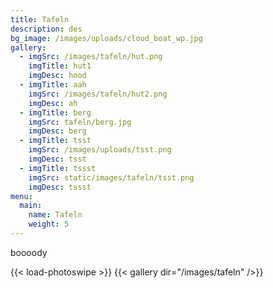 ```yaml
---
title: Tafeln
description: des
bg_image: /images/uploads/cloud_boat_wp.jpg
gallery:
  - imgSrc: /images/tafeln/hut.png
    imgTitle: hut1
    imgDesc: hood
  - imgTitle: aah
    imgSrc: /images/tafeln/hut2.png
    imgDesc: ah
  - imgTitle: berg
    imgSrc: tafeln/berg.jpg
    imgDesc: berg
  - imgTitle: tsst
    imgSrc: /images/uploads/tsst.png
    imgDesc: tsst
  - imgTitle: tssst
    imgSrc: static/images/tafeln/tsst.png
    imgDesc: tssst
menu:
  main:
    name: Tafeln
    weight: 5
---
```

boooody


{{< load-photoswipe >}}
{{< gallery dir="/images/tafeln" />}}


